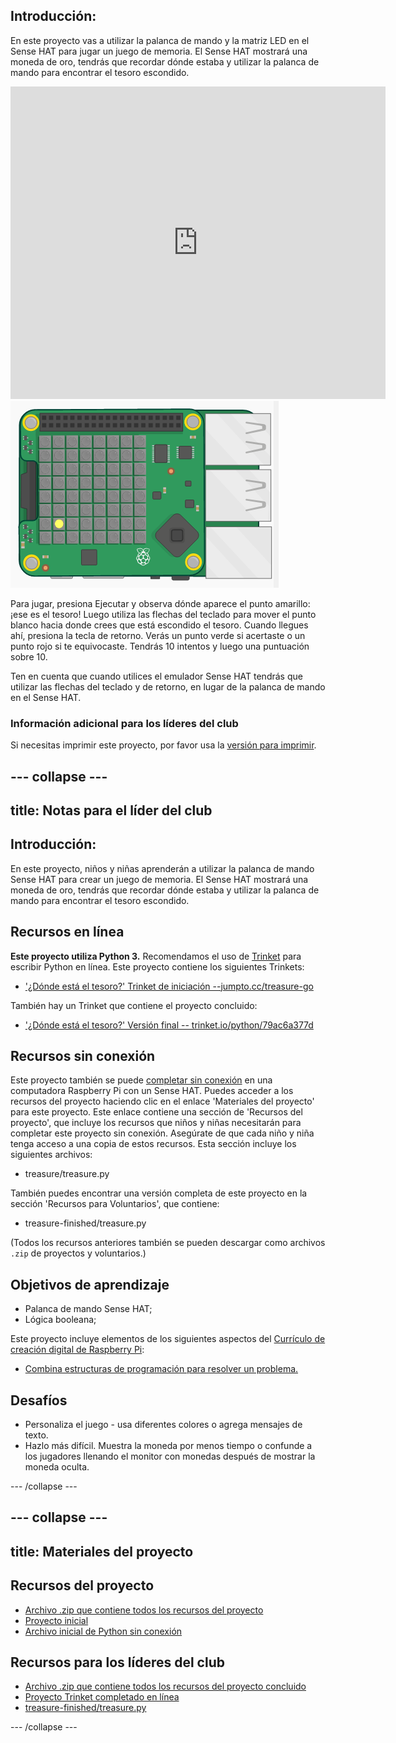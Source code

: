 ## Introducción:

En este proyecto vas a utilizar la palanca de mando y la matriz LED en el Sense HAT para jugar un juego de memoria. El Sense HAT mostrará una moneda de oro, tendrás que recordar dónde estaba y utilizar la palanca de mando para encontrar el tesoro escondido.

<div class="trinket">
  <iframe src="https://trinket.io/embed/python/79ac6a377d?outputOnly=true&start=result" width="600" height="500" frameborder="0" marginwidth="0" marginheight="0" allowfullscreen mark="crwd-mark">
</iframe> <img src="images/treasure-final.png" />
</div>

Para jugar, presiona Ejecutar y observa dónde aparece el punto amarillo: ¡ese es el tesoro! Luego utiliza las flechas del teclado para mover el punto blanco hacia donde crees que está escondido el tesoro. Cuando llegues ahí, presiona la tecla de retorno. Verás un punto verde si acertaste o un punto rojo si te equivocaste. Tendrás 10 intentos y luego una puntuación sobre 10.

Ten en cuenta que cuando utilices el emulador Sense HAT tendrás que utilizar las flechas del teclado y de retorno, en lugar de la palanca de mando en el Sense HAT.

### Información adicional para los líderes del club

Si necesitas imprimir este proyecto, por favor usa la [versión para imprimir](https://projects.raspberrypi.org/en/projects/wheres-the-treasure/print).

## \--- collapse \---

## title: Notas para el líder del club

## Introducción:

En este proyecto, niños y niñas aprenderán a utilizar la palanca de mando Sense HAT para crear un juego de memoria. El Sense HAT mostrará una moneda de oro, tendrás que recordar dónde estaba y utilizar la palanca de mando para encontrar el tesoro escondido.

## Recursos en línea

**Este proyecto utiliza Python 3.** Recomendamos el uso de [Trinket](https://trinket.io/) para escribir Python en línea. Este proyecto contiene los siguientes Trinkets:

* ['¿Dónde está el tesoro?' Trinket de iniciación --jumpto.cc/treasure-go](http://jumpto.cc/treasure-go)

También hay un Trinket que contiene el proyecto concluido:

* ['¿Dónde está el tesoro?' Versión final -- trinket.io/python/79ac6a377d](https://trinket.io/python/79ac6a377d)

## Recursos sin conexión

Este proyecto también se puede [completar sin conexión](https://www.codeclubprojects.org/en-GB/resources/physical-sense-hat/) en una computadora Raspberry Pi con un Sense HAT. Puedes acceder a los recursos del proyecto haciendo clic en el enlace 'Materiales del proyecto' para este proyecto. Este enlace contiene una sección de 'Recursos del proyecto', que incluye los recursos que niños y niñas necesitarán para completar este proyecto sin conexión. Asegúrate de que cada niño y niña tenga acceso a una copia de estos recursos. Esta sección incluye los siguientes archivos:

* treasure/treasure.py

También puedes encontrar una versión completa de este proyecto en la sección 'Recursos para Voluntarios', que contiene:

* treasure-finished/treasure.py

(Todos los recursos anteriores también se pueden descargar como archivos `.zip` de proyectos y voluntarios.)

## Objetivos de aprendizaje

* Palanca de mando Sense HAT;
* Lógica booleana;

Este proyecto incluye elementos de los siguientes aspectos del [Currículo de creación digital de Raspberry Pi](http://rpf.io/curriculum):

* [Combina estructuras de programación para resolver un problema.](https://www.raspberrypi.org/curriculum/programming/builder)

## Desafíos

* Personaliza el juego - usa diferentes colores o agrega mensajes de texto. 
* Hazlo más difícil. Muestra la moneda por menos tiempo o confunde a los jugadores llenando el monitor con monedas después de mostrar la moneda oculta. 

\--- /collapse \---

## \--- collapse \---

## title: Materiales del proyecto

## Recursos del proyecto

* [Archivo .zip que contiene todos los recursos del proyecto](resources/treasure-project-resources.zip)
* [Proyecto inicial](http://jumpto.cc/treasure-go)
* [Archivo inicial de Python sin conexión](resources/treasure-treasure.py)

## Recursos para los líderes del club

* [Archivo .zip que contiene todos los recursos del proyecto concluido](resources/treasure-volunteer-resources.zip)
* [Proyecto Trinket completado en línea](https://trinket.io/python/79ac6a377d)
* [treasure-finished/treasure.py](resources/treasure-finished-treasure.py)

\--- /collapse \---